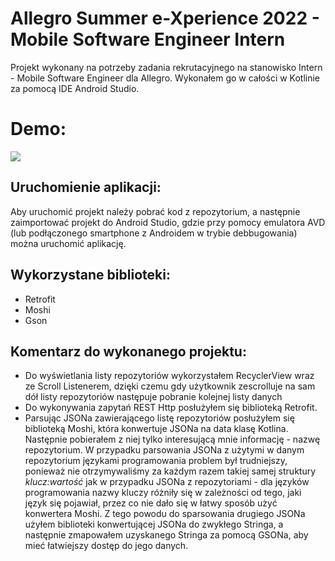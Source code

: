# Allegro Summer e-Xperience 2022 - Mobile Software Engineer Intern

Projekt wykonany na potrzeby zadania rekrutacyjnego na stanowisko Intern - Mobile Software Engineer dla Allegro. Wykonałem go w całości w Kotlinie za pomocą IDE Android Studio.

# Demo:
![](demo.gif)

## Uruchomienie aplikacji:
Aby uruchomić projekt należy pobrać kod z repozytorium, a następnie zaimportować projekt do Android Studio, gdzie przy pomocy emulatora AVD (lub podłączonego smartphone z Androidem w trybie debbugowania) można uruchomić aplikację.

## Wykorzystane biblioteki:
- Retrofit
- Moshi
- Gson

## Komentarz do wykonanego projektu:
- Do wyświetlania listy repozytoriów wykorzystałem RecyclerView wraz ze Scroll Listenerem, dzięki czemu gdy użytkownik zescrolluje na sam dół listy repozytoriów następuje pobranie kolejnej listy danych
- Do wykonywania zapytań REST Http posłużyłem się biblioteką Retrofit. 
- Parsując JSONa zawierającego listę repozytoriów posłużyłem się biblioteką Moshi, która konwertuje JSONa na data klasę Kotlina. Następnie pobierałem z niej tylko interesującą mnie informację - nazwę repozytorium. W przypadku parsowania JSONa z użytymi w danym repozytorium językami programowania problem był trudniejszy, ponieważ nie otrzymywaliśmy za każdym razem takiej samej struktury *klucz:wartość* jak w przypadku JSONa z repozytoriami - dla języków programowania nazwy kluczy różniły się w zależności od tego, jaki język się pojawiał, przez co nie dało się w łatwy sposób użyć konwertera Moshi. Z tego powodu do sparsowania drugiego JSONa użyłem biblioteki konwertującej JSONa do zwykłego Stringa, a następnie zmapowałem uzyskanego Stringa za pomocą GSONa, aby mieć łatwiejszy dostęp do jego danych.

